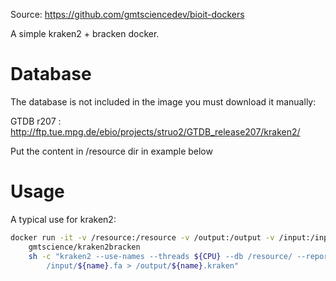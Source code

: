Source: https://github.com/gmtsciencedev/bioit-dockers

A simple kraken2 + bracken docker.

# Database

The database is not included in the image you must download it manually:

GTDB r207 : http://ftp.tue.mpg.de/ebio/projects/struo2/GTDB_release207/kraken2/

Put the content in /resource dir in example below

# Usage

A typical use for kraken2:

```bash
docker run -it -v /resource:/resource -v /output:/output -v /input:/input \
    gmtscience/kraken2bracken
    sh -c "kraken2 --use-names --threads ${CPU} --db /resource/ --report /output/${name}.report \
        /input/${name}.fa > /output/${name}.kraken"
```
